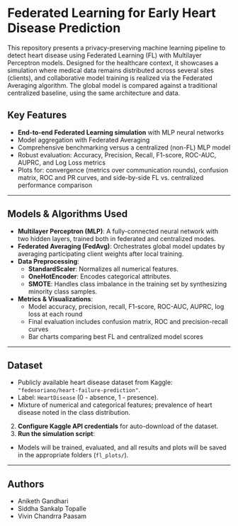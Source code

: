 # Federated Learning for Early Heart Disease Prediction

This repository presents a privacy-preserving machine learning pipeline to detect heart disease using Federated Learning (FL) with Multilayer Perceptron models. Designed for the healthcare context, it showcases a simulation where medical data remains distributed across several sites (clients), and collaborative model training is realized via the Federated Averaging algorithm. The global model is compared against a traditional centralized baseline, using the same architecture and data.

## Key Features

- **End-to-end Federated Learning simulation** with MLP neural networks
- Model aggregation with Federated Averaging
- Comprehensive benchmarking versus a centralized (non-FL) MLP model
- Robust evaluation: Accuracy, Precision, Recall, F1-score, ROC-AUC, AUPRC, and Log Loss metrics
- Plots for: convergence (metrics over communication rounds), confusion matrix, ROC and PR curves, and side-by-side FL vs. centralized performance comparison


---


## Models & Algorithms Used

- **Multilayer Perceptron (MLP)**: A fully-connected neural network with two hidden layers, trained both in federated and centralized modes.
- **Federated Averaging (FedAvg)**: Orchestrates global model updates by averaging participating client weights after local training.
- **Data Preprocessing**:
  - **StandardScaler**: Normalizes all numerical features.
  - **OneHotEncoder**: Encodes categorical attributes.
  - **SMOTE**: Handles class imbalance in the training set by synthesizing minority class samples.
- **Metrics & Visualizations**:
  - Model accuracy, precision, recall, F1-score, ROC-AUC, AUPRC, log loss at each round
  - Final evaluation includes confusion matrix, ROC and precision-recall curves
  - Bar charts comparing best FL and centralized model scores


---


## Dataset

- Publicly available heart disease dataset from Kaggle: `"fedesoriano/heart-failure-prediction"`.
- Label: `HeartDisease` (0 - absence, 1 - presence).
- Mixture of numerical and categorical features; prevalence of heart disease noted in the class distribution.


2. **Configure Kaggle API credentials** for auto-download of the dataset.
3. **Run the simulation script**:
- Models will be trained, evaluated, and all results and plots will be saved in the appropriate folders (`fl_plots/`).


---


## Authors
- Aniketh Gandhari
- Siddha Sankalp Topalle
- Vivin Chandrra Paasam
